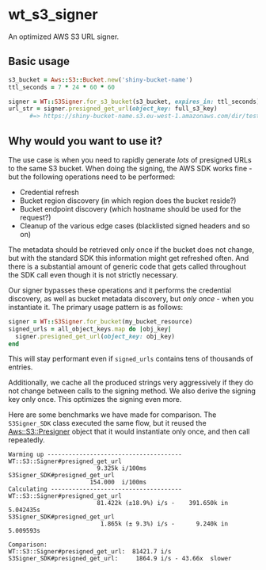 # wt_s3_signer

An optimized AWS S3 URL signer.

## Basic usage

```ruby
s3_bucket = Aws::S3::Bucket.new('shiny-bucket-name')
ttl_seconds = 7 * 24 * 60 * 60

signer = WT::S3Signer.for_s3_bucket(s3_bucket, expires_in: ttl_seconds)
url_str = signer.presigned_get_url(object_key: full_s3_key)
      #=> https://shiny-bucket-name.s3.eu-west-1.amazonaws.com/dir/testobject?X-Amz-Algorithm...
```

## Why would you want to use it?

The use case is when you need to rapidly generate *lots* of presigned URLs to the same S3 bucket. When
doing the signing, the AWS SDK works fine - but the following operations need to be performed:

* Credential refresh
* Bucket region discovery (in which region does the bucket reside?)
* Bucket endpoint discovery (which hostname should be used for the request?)
* Cleanup of the various edge cases (blacklisted signed headers and so on)

The metadata should be retrieved only once if the bucket does not change, but with the standard
SDK this information might get refreshed often. And there is a substantial amount of generic
code that gets called throughout the SDK call even though it is not strictly necessary.

Our signer bypasses these operations and it performs the credential discovery, as well as bucket
metadata discovery, but *only once* - when you instantiate it. The primary usage pattern is as follows:

```ruby
signer = WT::S3Signer.for_bucket(my_bucket_resource)
signed_urls = all_object_keys.map do |obj_key|
  signer.presigned_get_url(object_key: obj_key)
end
```

This will stay performant even if `signed_urls` contains tens of thousands of entries.

Additionally, we cache all the produced strings very aggressively if they do not change between
calls to the signing method. We also derive the signing key only once. This optimizes the signing even more.

Here are some benchmarks we have made for comparison. The `S3Signer_SDK` class executed the same
flow, but it reused the [Aws::S3::Presigner](https://docs.aws.amazon.com/sdk-for-ruby/v3/api/Aws/S3/Presigner.html)
object that it would instantiate only once, and then call repeatedly.

```
Warming up --------------------------------------
WT::S3::Signer#presigned_get_url
                         9.325k i/100ms
S3Signer_SDK#presigned_get_url
                       154.000  i/100ms
Calculating -------------------------------------
WT::S3::Signer#presigned_get_url
                         81.422k (±18.9%) i/s -    391.650k in   5.042435s
S3Signer_SDK#presigned_get_url
                          1.865k (± 9.3%) i/s -      9.240k in   5.009593s

Comparison:
WT::S3::Signer#presigned_get_url:  81421.7 i/s
S3Signer_SDK#presigned_get_url:     1864.9 i/s - 43.66x  slower
```

